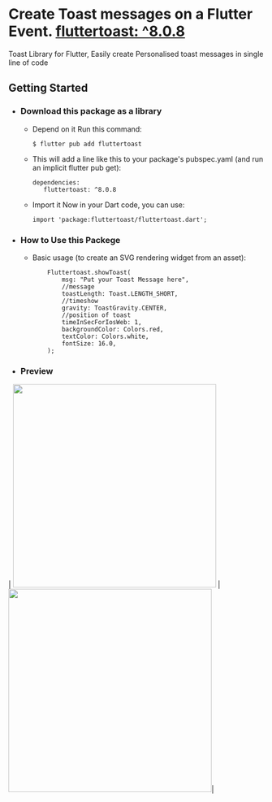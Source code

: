 # Create Toast messages on a Flutter Event. [fluttertoast: ^8.0.8](https://pub.dev/packages/fluttertoast)

Toast Library for Flutter, Easily create Personalised toast messages in single line of code

## Getting Started

- ### Download this package as a library
 
  - Depend on it Run this command:
    ```
    $ flutter pub add fluttertoast
    ```
 
  - This will add a line like this to your package's pubspec.yaml (and run an implicit flutter pub get):
    ```
    dependencies:
       fluttertoast: ^8.0.8
    ```
  - Import it Now in your Dart code, you can use:
     ```
     import 'package:fluttertoast/fluttertoast.dart';
     ```
- ### How to Use this Packege
 
  - Basic usage (to create an SVG rendering widget from an asset):
    ```
        Fluttertoast.showToast(
            msg: "Put your Toast Message here",
            //message
            toastLength: Toast.LENGTH_SHORT,
            //timeshow
            gravity: ToastGravity.CENTER,
            //position of toast
            timeInSecForIosWeb: 1,
            backgroundColor: Colors.red,
            textColor: Colors.white,
            fontSize: 16.0,
        );
    ```
    
- ### Preview
| <img src="https://user-images.githubusercontent.com/82768399/153923044-e7da222d-4c88-4f84-ab19-54ad7ec43107.png" width="400" >  | <img src="https://user-images.githubusercontent.com/82768399/153923362-18687bfa-cdfa-4cb3-9ae7-52fb380ab2fd.png" width="400" >|
